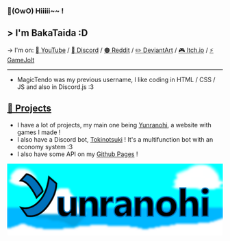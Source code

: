 ### 👋(OwO) Hiiiii~~ !
## > I'm BakaTaida :D

-> I'm on: [🎥 YouTube](https://youtube.com/channel/UCYMc2Rt2ZplrPS7dwLMP8AQ) / [💬 Discord](https://discord.com/DYQutQvbSu) / [🟠 Reddit](https://www.reddit.com/r/Yunranohi) / [✏️ DeviantArt](https://www.deviantart.com/bakataida) / [🎮 Itch.io](https://yunranohi.itch.io/) / [⚡️ GameJolt](https://gamejolt.com/@BakaTaida)

---------------------

- MagicTendo was my previous username, I like coding in HTML / CSS / JS and also in Discord.js :3

## [🍙 Projects](http://bakataida.rf.gd)
- I have a lot of projects, my main one being [Yunranohi](http://yunranohi.rf.gd), a website with games I made !
- I also have a Discord bot, [Tokinotsuki](http://tokinotsuki.rf.gd) ! It's a multifunction bot with an economy system :3
- I also have some API on my [Github Pages](https://magictendo.github.io/GithubPages/) !

![Logo Yunranohi](https://raw.githubusercontent.com/MagicTendo/MagicTendo/main/Banner.png)
